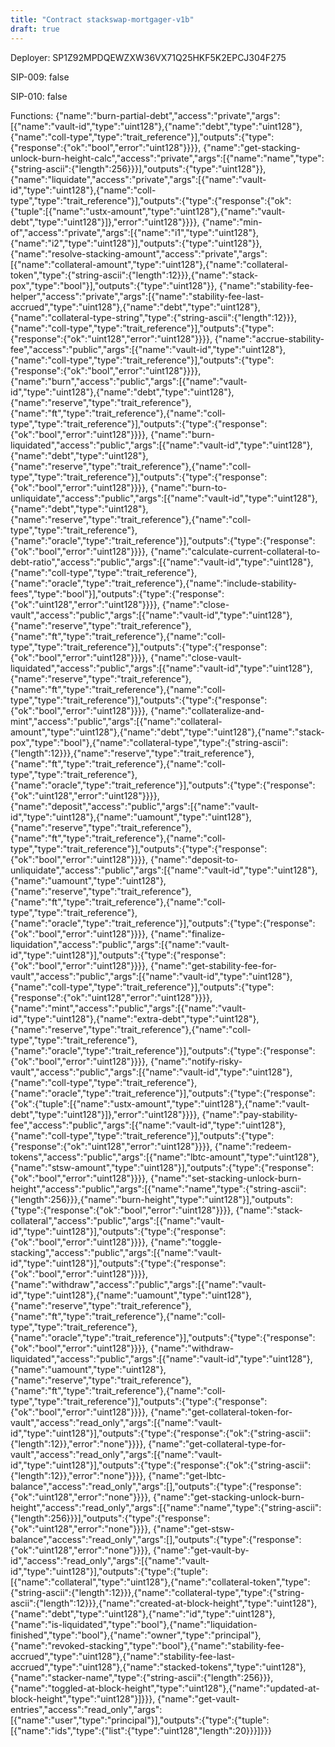 ```yaml
---
title: "Contract stackswap-mortgager-v1b"
draft: true
---
```

Deployer: SP1Z92MPDQEWZXW36VX71Q25HKF5K2EPCJ304F275

SIP-009: false

SIP-010: false

Functions:
{"name":"burn-partial-debt","access":"private","args":[{"name":"vault-id","type":"uint128"},{"name":"debt","type":"uint128"},{"name":"coll-type","type":"trait_reference"}],"outputs":{"type":{"response":{"ok":"bool","error":"uint128"}}}}, {"name":"get-stacking-unlock-burn-height-calc","access":"private","args":[{"name":"name","type":{"string-ascii":{"length":256}}}],"outputs":{"type":"uint128"}}, {"name":"liquidate","access":"private","args":[{"name":"vault-id","type":"uint128"},{"name":"coll-type","type":"trait_reference"}],"outputs":{"type":{"response":{"ok":{"tuple":[{"name":"ustx-amount","type":"uint128"},{"name":"vault-debt","type":"uint128"}]},"error":"uint128"}}}}, {"name":"min-of","access":"private","args":[{"name":"i1","type":"uint128"},{"name":"i2","type":"uint128"}],"outputs":{"type":"uint128"}}, {"name":"resolve-stacking-amount","access":"private","args":[{"name":"collateral-amount","type":"uint128"},{"name":"collateral-token","type":{"string-ascii":{"length":12}}},{"name":"stack-pox","type":"bool"}],"outputs":{"type":"uint128"}}, {"name":"stability-fee-helper","access":"private","args":[{"name":"stability-fee-last-accrued","type":"uint128"},{"name":"debt","type":"uint128"},{"name":"collateral-type-string","type":{"string-ascii":{"length":12}}},{"name":"coll-type","type":"trait_reference"}],"outputs":{"type":{"response":{"ok":"uint128","error":"uint128"}}}}, {"name":"accrue-stability-fee","access":"public","args":[{"name":"vault-id","type":"uint128"},{"name":"coll-type","type":"trait_reference"}],"outputs":{"type":{"response":{"ok":"bool","error":"uint128"}}}}, {"name":"burn","access":"public","args":[{"name":"vault-id","type":"uint128"},{"name":"debt","type":"uint128"},{"name":"reserve","type":"trait_reference"},{"name":"ft","type":"trait_reference"},{"name":"coll-type","type":"trait_reference"}],"outputs":{"type":{"response":{"ok":"bool","error":"uint128"}}}}, {"name":"burn-liquidated","access":"public","args":[{"name":"vault-id","type":"uint128"},{"name":"debt","type":"uint128"},{"name":"reserve","type":"trait_reference"},{"name":"coll-type","type":"trait_reference"}],"outputs":{"type":{"response":{"ok":"bool","error":"uint128"}}}}, {"name":"burn-to-unliquidate","access":"public","args":[{"name":"vault-id","type":"uint128"},{"name":"debt","type":"uint128"},{"name":"reserve","type":"trait_reference"},{"name":"coll-type","type":"trait_reference"},{"name":"oracle","type":"trait_reference"}],"outputs":{"type":{"response":{"ok":"bool","error":"uint128"}}}}, {"name":"calculate-current-collateral-to-debt-ratio","access":"public","args":[{"name":"vault-id","type":"uint128"},{"name":"coll-type","type":"trait_reference"},{"name":"oracle","type":"trait_reference"},{"name":"include-stability-fees","type":"bool"}],"outputs":{"type":{"response":{"ok":"uint128","error":"uint128"}}}}, {"name":"close-vault","access":"public","args":[{"name":"vault-id","type":"uint128"},{"name":"reserve","type":"trait_reference"},{"name":"ft","type":"trait_reference"},{"name":"coll-type","type":"trait_reference"}],"outputs":{"type":{"response":{"ok":"bool","error":"uint128"}}}}, {"name":"close-vault-liquidated","access":"public","args":[{"name":"vault-id","type":"uint128"},{"name":"reserve","type":"trait_reference"},{"name":"ft","type":"trait_reference"},{"name":"coll-type","type":"trait_reference"}],"outputs":{"type":{"response":{"ok":"bool","error":"uint128"}}}}, {"name":"collateralize-and-mint","access":"public","args":[{"name":"collateral-amount","type":"uint128"},{"name":"debt","type":"uint128"},{"name":"stack-pox","type":"bool"},{"name":"collateral-type","type":{"string-ascii":{"length":12}}},{"name":"reserve","type":"trait_reference"},{"name":"ft","type":"trait_reference"},{"name":"coll-type","type":"trait_reference"},{"name":"oracle","type":"trait_reference"}],"outputs":{"type":{"response":{"ok":"uint128","error":"uint128"}}}}, {"name":"deposit","access":"public","args":[{"name":"vault-id","type":"uint128"},{"name":"uamount","type":"uint128"},{"name":"reserve","type":"trait_reference"},{"name":"ft","type":"trait_reference"},{"name":"coll-type","type":"trait_reference"}],"outputs":{"type":{"response":{"ok":"bool","error":"uint128"}}}}, {"name":"deposit-to-unliquidate","access":"public","args":[{"name":"vault-id","type":"uint128"},{"name":"uamount","type":"uint128"},{"name":"reserve","type":"trait_reference"},{"name":"ft","type":"trait_reference"},{"name":"coll-type","type":"trait_reference"},{"name":"oracle","type":"trait_reference"}],"outputs":{"type":{"response":{"ok":"bool","error":"uint128"}}}}, {"name":"finalize-liquidation","access":"public","args":[{"name":"vault-id","type":"uint128"}],"outputs":{"type":{"response":{"ok":"bool","error":"uint128"}}}}, {"name":"get-stability-fee-for-vault","access":"public","args":[{"name":"vault-id","type":"uint128"},{"name":"coll-type","type":"trait_reference"}],"outputs":{"type":{"response":{"ok":"uint128","error":"uint128"}}}}, {"name":"mint","access":"public","args":[{"name":"vault-id","type":"uint128"},{"name":"extra-debt","type":"uint128"},{"name":"reserve","type":"trait_reference"},{"name":"coll-type","type":"trait_reference"},{"name":"oracle","type":"trait_reference"}],"outputs":{"type":{"response":{"ok":"bool","error":"uint128"}}}}, {"name":"notify-risky-vault","access":"public","args":[{"name":"vault-id","type":"uint128"},{"name":"coll-type","type":"trait_reference"},{"name":"oracle","type":"trait_reference"}],"outputs":{"type":{"response":{"ok":{"tuple":[{"name":"ustx-amount","type":"uint128"},{"name":"vault-debt","type":"uint128"}]},"error":"uint128"}}}}, {"name":"pay-stability-fee","access":"public","args":[{"name":"vault-id","type":"uint128"},{"name":"coll-type","type":"trait_reference"}],"outputs":{"type":{"response":{"ok":"uint128","error":"uint128"}}}}, {"name":"redeem-tokens","access":"public","args":[{"name":"lbtc-amount","type":"uint128"},{"name":"stsw-amount","type":"uint128"}],"outputs":{"type":{"response":{"ok":"bool","error":"uint128"}}}}, {"name":"set-stacking-unlock-burn-height","access":"public","args":[{"name":"name","type":{"string-ascii":{"length":256}}},{"name":"burn-height","type":"uint128"}],"outputs":{"type":{"response":{"ok":"bool","error":"uint128"}}}}, {"name":"stack-collateral","access":"public","args":[{"name":"vault-id","type":"uint128"}],"outputs":{"type":{"response":{"ok":"bool","error":"uint128"}}}}, {"name":"toggle-stacking","access":"public","args":[{"name":"vault-id","type":"uint128"}],"outputs":{"type":{"response":{"ok":"bool","error":"uint128"}}}}, {"name":"withdraw","access":"public","args":[{"name":"vault-id","type":"uint128"},{"name":"uamount","type":"uint128"},{"name":"reserve","type":"trait_reference"},{"name":"ft","type":"trait_reference"},{"name":"coll-type","type":"trait_reference"},{"name":"oracle","type":"trait_reference"}],"outputs":{"type":{"response":{"ok":"bool","error":"uint128"}}}}, {"name":"withdraw-liquidated","access":"public","args":[{"name":"vault-id","type":"uint128"},{"name":"uamount","type":"uint128"},{"name":"reserve","type":"trait_reference"},{"name":"ft","type":"trait_reference"},{"name":"coll-type","type":"trait_reference"}],"outputs":{"type":{"response":{"ok":"bool","error":"uint128"}}}}, {"name":"get-collateral-token-for-vault","access":"read_only","args":[{"name":"vault-id","type":"uint128"}],"outputs":{"type":{"response":{"ok":{"string-ascii":{"length":12}},"error":"none"}}}}, {"name":"get-collateral-type-for-vault","access":"read_only","args":[{"name":"vault-id","type":"uint128"}],"outputs":{"type":{"response":{"ok":{"string-ascii":{"length":12}},"error":"none"}}}}, {"name":"get-lbtc-balance","access":"read_only","args":[],"outputs":{"type":{"response":{"ok":"uint128","error":"none"}}}}, {"name":"get-stacking-unlock-burn-height","access":"read_only","args":[{"name":"name","type":{"string-ascii":{"length":256}}}],"outputs":{"type":{"response":{"ok":"uint128","error":"none"}}}}, {"name":"get-stsw-balance","access":"read_only","args":[],"outputs":{"type":{"response":{"ok":"uint128","error":"none"}}}}, {"name":"get-vault-by-id","access":"read_only","args":[{"name":"vault-id","type":"uint128"}],"outputs":{"type":{"tuple":[{"name":"collateral","type":"uint128"},{"name":"collateral-token","type":{"string-ascii":{"length":12}}},{"name":"collateral-type","type":{"string-ascii":{"length":12}}},{"name":"created-at-block-height","type":"uint128"},{"name":"debt","type":"uint128"},{"name":"id","type":"uint128"},{"name":"is-liquidated","type":"bool"},{"name":"liquidation-finished","type":"bool"},{"name":"owner","type":"principal"},{"name":"revoked-stacking","type":"bool"},{"name":"stability-fee-accrued","type":"uint128"},{"name":"stability-fee-last-accrued","type":"uint128"},{"name":"stacked-tokens","type":"uint128"},{"name":"stacker-name","type":{"string-ascii":{"length":256}}},{"name":"toggled-at-block-height","type":"uint128"},{"name":"updated-at-block-height","type":"uint128"}]}}}, {"name":"get-vault-entries","access":"read_only","args":[{"name":"user","type":"principal"}],"outputs":{"type":{"tuple":[{"name":"ids","type":{"list":{"type":"uint128","length":20}}}]}}}
